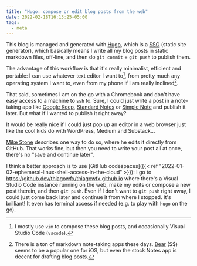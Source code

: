 ```yaml
---
title: "Hugo: compose or edit blog posts from the web"
date: 2022-02-18T16:13:25-05:00
tags:
  - meta
---
```


This blog is managed and generated with [Hugo](https://gohugo.io), which is
a [SSG](https://jamstack.org/generators/) (static site generator), which
basically means I write all my blog posts in static markdown files, off-line,
and then do `git commit` + `git push` to publish them.

The advantage of this workflow is that it's really minimalist, efficient and
portable: I can use whatever text editor I want to[^1], from pretty much any
operating system I want to, even from my phone if I am really inclined[^2].

That said, sometimes I am on the go with a Chromebook and don't have easy
access to a machine to `ssh` to. Sure, I could just write a post in
a note-taking app like [Google Keep](https://keep.google.com/), [Standard
Notes](https://standardnotes.com) or [Simple Note](https://simplenote.com) and
publish it later. But what if I wanted to publish it right away?

It would be really nice if I could just pop up an editor in a web browser just like the cool kids do with WordPress, Medium and Substack...

[Mike Stone](https://mikestone.me/creating-on-github/) describes one way to do so, where he edits it directly from GitHub. That works fine, but then you need to write your post all at once, there's no "save and continue later".

I think a better approach is to use [GitHub codespaces]({{< ref "2022-01-02-ephemeral-linux-shell-access-in-the-cloud" >}}): I go to https://github.dev/thiagowfx/thiagowfx.github.io where there's a Visual Studio Code instance running on the web, make my edits or compose a new post therein, and then `git push`. Even if I don't want to `git push` right away, I could just come back later and continue it from where I stopped. It's brilliant! It even has terminal access if needed (e.g. to play with `hugo` on the go).


[^1]: I mostly use `vim` to compose these blog posts, and occasionally Visual
  Studio Code (`vscode`).
[^2]: There is a ton of markdown note-taking apps these days.
  [Bear](https://bear.app) ($$) seems to be a popular one for iOS, but even the
  stock Notes app is decent for drafting blog posts.
